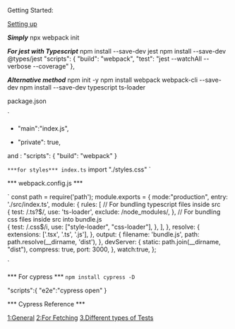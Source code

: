 Getting Started:

[Setting up]("https://webpack.js.org/configuration/")

***Simply***
npx webpack init

***For jest with Typescript***
npm install --save-dev jest
npm install --save-dev @types/jest
 "scripts": {
    "build": "webpack",
    "test": "jest --watchAll --verbose --coverage"
},

***Alternative method***
npm init -y
npm install webpack webpack-cli --save-dev
npm install --save-dev typescript ts-loader

package.json

`
- "main":"index.js",
+  "private": true,

and :
 "scripts": {
    "build": "webpack"
 }

`
***for styles***
index.ts
`
import "./styles.css"
`

*** webpack.config.js ***

`
const path = require('path');
module.exports = {
  mode:"production",
  entry: './src/index.ts',
  module: {
    rules: [
    // For bundling typescript files inside src    
      {
        test: /\.ts?$/,
        use: 'ts-loader',
        exclude: /node_modules/,
      },
    // For bundling css files inside src into bundle.js    
      {
        test: /\.css$/i,
        use: ["style-loader", "css-loader"],
      },
    ],
  },
  resolve: {
    extensions: ['.tsx', '.ts', '.js'],
  },
  output: {
    filename: 'bundle.js',
    path: path.resolve(__dirname, 'dist'),
  },
  devServer: {
    static: path.join(__dirname, "dist"),
    compress: true,
    port: 3000,
  },
  watch:true,
};

`

*** For cypress ***
`
 npm install cypress -D
`

"scripts":{
    "e2e":"cypress open"
}

*** Cypress Reference ***

[1:General]("https://github.com/cypress-io/cypress-example-kitchensink")
[2:For Fetching]("https://example.cypress.io/commands/network-requests")
[3.Different types of Tests]("https://www.youtube.com/watch?v=4-_0aTlkqK0")